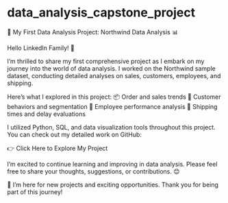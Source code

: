 # data_analysis_capstone_project
🚀 My First Data Analysis Project: Northwind Data Analysis 📊

Hello LinkedIn Family! 🌟

I’m thrilled to share my first comprehensive project as I embark on my journey into the world of data analysis. I worked on the Northwind sample dataset, conducting detailed analyses on sales, customers, employees, and shipping.

Here’s what I explored in this project:
📦 Order and sales trends
👥 Customer behaviors and segmentation
💼 Employee performance analysis
🚚 Shipping times and delay evaluations

I utilized Python, SQL, and data visualization tools throughout this project. You can check out my detailed work on GitHub:

👉 Click Here to Explore My Project

I’m excited to continue learning and improving in data analysis. Please feel free to share your thoughts, suggestions, or contributions. 😊

🌟 I’m here for new projects and exciting opportunities. Thank you for being part of this journey!
